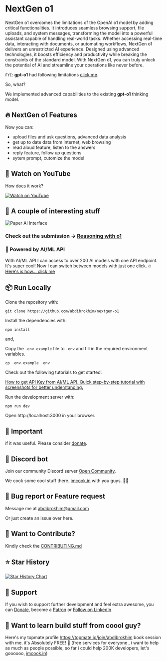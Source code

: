 # NextGen o1

NextGen o1 overcomes the limitations of the OpenAI o1 model by adding critical functionalities. It introduces seamless browsing support, file uploads, and system messages, transforming the model into a powerful assistant capable of handling real-world tasks. Whether accessing real-time data, interacting with documents, or automating workflows, NextGen o1 delivers an unrestricted AI experience. Designed using advanced technologies, it boosts efficiency and productivity while breaking the constraints of the standard model. With NextGen o1, you can truly unlock the potential of AI and streamline your operations like never before.

`FYI`: **gpt-o1** had following limitations [click me](https://lablab.ai/blog/how-to-access-o1-models#limitations-and-future-enhancements).

So, what?

We implemented advanced capabilities to the existing **gpt-o1** thinking model.

## 🔥 NextGen o1 Features

Now you can:

- upload files and ask questions, advanced data analysis
- get up to date data from internet, web browsing
- read aloud feature, listen to the answers
- reply feature, follow up questions
- sytem prompt, cutomize the model

## 🙈 Watch on YouTube

How does it work?

[![Watch on YouTube](https://img.shields.io/badge/Watch%20on-YouTube-red?style=for-the-badge&logo=youtube)](https://youtu.be/_wTaMLL4by0?si=nvSbaOktXjk3aw7l)

## 🐐 A couple of interesting stuff


![Paper AI Interface](public/private_mode.png)

### Check out the submission -> [Reasoning with o1](https://lablab.ai/event/strawberry-reasoning-with-o1/open-community/nextgen-o1)

### 🚀 Powered by AI/ML API
With AI/ML API I can access to over 200 AI models with one API endpoint. It's super cool! Now I can switch between models with just one click. 🔥 [Here's is how... click me](https://aimlapi.com/?via=ibrohim)

## 📦 Run Locally

Clone the repository with:

```shell
git clone https://github.com/abdibrokhim/nextgen-o1
```

Install the dependencies with:

```shell
npm install
```
and,

Copy the `.env.example` file to `.env` and fill in the required environment variables.

```shell
cp .env.example .env
```

Check out the following tutorials to get started:

[How to get API Key from AI/ML API. Quick step-by-step tutorial with screenshots for better understanding.](https://medium.com/@abdibrokhim/how-to-get-api-key-from-ai-ml-api-225a69d0bb25)

Run the development server with:

```shell
npm run dev
```
Open http://localhost:3000 in your browser.

## 🦄 Important

if it was useful. Please consider [donate](https://buymeacoffee.com/abdibrokhim/). 

## 🥂 Discord bot

Join our community Discord server [Open Community](https://discord.gg/nVtmDUN2sR). 

We cook some cool stuff there. [imcook.in](https://imcook.in) with you guys. 🧑‍🍳

## 🐞 Bug report or Feature request

Message me at abdibrokhim@gmail.com

Or just create an issue over here.

## 👋 Want to Contribute?

Kindly check the [CONTRIBUTING.md](https://github.com/abdibrokhim/nextgen-o1/blob/main/CONTRIBUTING.md)

## ⭐️ Star History

[![Star History Chart](https://api.star-history.com/svg?repos=abdibrokhim/nextgen-o1&type=Date)](https://star-history.com/#abdibrokhim/nextgen-o1&Date)

## 🙏 Support
If you wish to support further development and feel extra awesome, you can [Donate](https://buymeacoffee.com/abdibrokhim/), become a [Patron](https://www.patreon.com/abdibrokhim) or [Follow on LinkedIn](https://www.linkedin.com/in/abdibrokhim/).

## 🦄 Want to learn build stuff from coool guy?

Here's my topmate profile https://topmate.io/join/abdibrokhim book session with me. it's Absolutely FREE! 🎉 (free services for everyone , i want to help as much as people possible, so far i could help 200K developers, let's goooooo, [imcook.in](https://imcook.in))